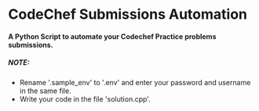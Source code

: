 # CodeChef Submissions Automation

#### A Python Script to automate your Codechef Practice problems submissions.

##### NOTE:

- Rename '.sample_env' to '.env' and enter your password and username in the same file.
- Write your code in the file 'solution.cpp'.

